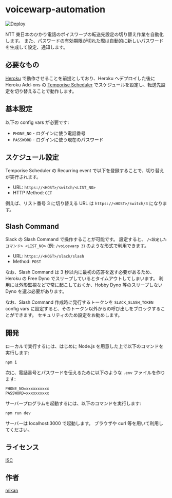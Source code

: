 voicewarp-automation
====================

[![Deploy](https://www.herokucdn.com/deploy/button.svg)](https://heroku.com/deploy?template=https://github.com/mikan/voicewarp-automation)

NTT 東日本のひかり電話のボイスワープの転送先設定の切り替え作業を自動化します。
また、パスワードの有効期限が切れた際は自動的に新しいパスワードを生成して設定、通知します。

## 必要なもの

[Heroku](https://jp.heroku.com/) で動作させることを前提としており、Heroku へデプロイした後に Heroku Add-ons の [Temporise Scheduler](https://elements.heroku.com/addons/temporize) でスケジュールを設定し、転送先設定を切り替えることで動作します。

## 基本設定

以下の config vars が必要です:

- `PHONE_NO` - ログインに使う電話番号
- `PASSWORD` - ログインに使う現在のパスワード

## スケジュール設定

Temporise Scheduler の Recurring event で以下を登録することで、切り替えが実行されます。

- URL: `https://<HOST>/switch/<LIST_NO>`
- HTTP Method: `GET`

例えば、リスト番号 3 に切り替える URL は `https://<HOST>/switch/3` になります。

## Slash Command

Slack の Slash Command で操作することが可能です。
設定すると、 `/<設定したコマンド> <LIST_NO>` (例: `/voicewarp 3`) のような形式で利用できます。

- URL: `https://<HOST>/slack/slash`
- Method: `POST`

なお、Slash Command は 3 秒以内に最初の応答を返す必要があるため、Heroku の Free Dyno でスリープしているとタイムアウトしてしまいます。
利用には外形監視などで常に起こしておくか、Hobby Dyno 等のスリープしない Dyno を選ぶ必要があります。

なお、Slash Command 作成時に発行するトークンを `SLACK_SLASH_TOKEN` config vars に設定すると、そのトークン以外からの呼び出しをブロックすることができます。
セキュリティのため設定をお勧めします。

## 開発

ローカルで実行するには、はじめに Node.js を用意した上で以下のコマンドを実行します:

```
npm i
```

次に、電話番号とパスワードを伝えるために以下のような `.env` ファイルを作ります:

```
PHONE_NO=xxxxxxxxxx
PASSWORD=xxxxxxxxxx
```

サーバープログラムを起動するには、以下のコマンドを実行します:

```
npm run dev
```

サーバーは localhost:3000 で起動します。
ブラウザや curl 等を用いて利用してください。

## ライセンス

[ISC](LICENSE)

## 作者

[mikan](https://github.com/mikan)
